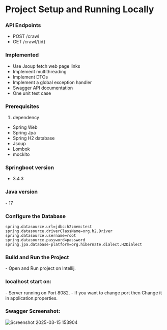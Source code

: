 # Project Setup and Running Locally

<h3>API Endpoints</h3>

- POST /crawl
- GET /crawl/{id} 

<h3>Implemented</h3>

- Use Jsoup fetch web page links
- Implement multithreading
- Implement DTOs
- Implement a global exception handler
- Swagger API documentation
- One unit test case

<h3>Prerequisites</h3>

1) dependency 
- Spring Web 
- Spring Jpa
- Spring H2 database
- Jsoup
- Lombok
- mockito

<h3>Springboot version</h3>

- 3.4.3

<h3>Java version</h3>
- 17


<h3>Configure the Database</h3>

```properties
spring.datasource.url=jdbc:h2:mem:test
spring.datasource.driverClassName=org.h2.Driver
spring.datasource.username=root
spring.datasource.password=password
spring.jpa.database-platform=org.hibernate.dialect.H2Dialect
```


<h3>Build and Run the Project</h3>
- Open and Run project on Intellij.

<h3>localhost start on:</h3>
- Server running on Port 8082.
- If you want to change port then Change it in application.properties.

<h3>Swagger Screenshot:</h3>

![Screenshot 2025-03-15 153904](https://github.com/user-attachments/assets/0d9818f8-34cb-4795-a388-c34c7b77dc1e)

